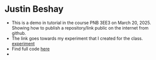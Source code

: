 # Justin Beshay

- This is a demo in tutorial in the course PNB 3EE3 on March 20, 2025. Showing how to publish a repository/link public on the internet from github.
- The link goes towards my experiment that I created for the class. 
[experiment](https://github.com/Perception-Lab-PNB3EE3/beshayJustin/blob/6e0fa7a07ea0204e979611e7b3a84e7c4a7a9b2b/Beshay_Justin_assignments/experiment%20code/experiment%20code%20final.html)
- Find full code [here]()
- 
